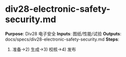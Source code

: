 # div28-electronic-safety-security.md

**Purpose**: Div28 电子安全
**Inputs**: 图纸/性能/试验
**Outputs**: docs/specs/div28-electronic-safety-security.md
**Steps**:

1. 准备→2) 生成→3) 校核→4) 发布
